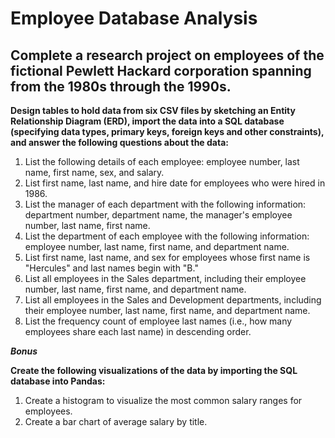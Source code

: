 # Employee Database Analysis

## Complete a research project on employees of the fictional Pewlett Hackard corporation spanning from the 1980s through the 1990s.

**Design tables to hold data from six CSV files by sketching an Entity Relationship Diagram (ERD), import the data into a SQL database (specifying data types, primary keys, foreign keys and other constraints), and answer the following questions about the data:**

1. List the following details of each employee: employee number, last name, first name, sex, and salary.
2. List first name, last name, and hire date for employees who were hired in 1986.
3. List the manager of each department with the following information: department number, department name, the manager's employee number, last name, first name.
4. List the department of each employee with the following information: employee number, last name, first name, and department name.
5. List first name, last name, and sex for employees whose first name is "Hercules" and last names begin with "B."
6. List all employees in the Sales department, including their employee number, last name, first name, and department name.
7. List all employees in the Sales and Development departments, including their employee number, last name, first name, and department name.
8. List the frequency count of employee last names (i.e., how many employees share each last name) in descending order.

***Bonus***

**Create the following visualizations of the data by importing the SQL database into Pandas:**

1. Create a histogram to visualize the most common salary ranges for employees.
2. Create a bar chart of average salary by title.
